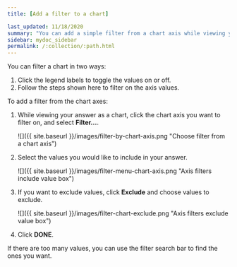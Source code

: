 ```yaml
---
title: [Add a filter to a chart]

last_updated: 11/18/2020
summary: "You can add a simple filter from a chart axis while viewing your answer as a chart."
sidebar: mydoc_sidebar
permalink: /:collection/:path.html
---
```

You can filter a chart in two ways:

1.  Click the legend labels to toggle the values on or off.
2.  Follow the steps shown here to filter on the axis values.

To add a filter from the chart axes:

1. While viewing your answer as a chart, click the chart axis you want to filter on, and select **Filter...**.

     ![]({{ site.baseurl }}/images/filter-by-chart-axis.png "Choose filter from a chart axis")

2. Select the values you would like to include in your answer.

     ![]({{ site.baseurl }}/images/filter-menu-chart-axis.png "Axis filters include value box")

3. If you want to exclude values, click **Exclude** and choose values to exclude.

     ![]({{ site.baseurl }}/images/filter-chart-exclude.png "Axis filters exclude value box")

4. Click **DONE**.

If there are too many values, you can use the filter search bar to find the ones you want.
